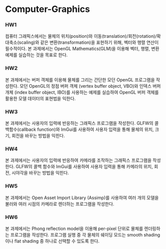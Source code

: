 # Computer-Graphics

### HW1
컴퓨터 그래픽스에서는 물체의 위치(position)와 이동(translation)/회전(rotation)/확대축소(scaling)와 같은 변환(transformation)을 표현하기 위해, 벡터와 행렬 연산이 필수적이다. 본 과제에서는 OpenGL Mathematics(GLM)을 이용해 벡터, 행렬, 변환 예제를 실습하는 것을 목표로 한다.

### HW2
본 과제에서는 버퍼 객체를 이용해 물체를 그리는 간단한 모던 OpenGL 프로그램을 작성한다. 모던 OpenGL의 정점 버퍼 객체 (vertex buffer object, VBO)와 인덱스 버퍼 개체 (index buffer object, IBO)를 사용하는 예제를 실습하여 OpenGL 버퍼 객체를 활용한 모델 데이터의 표현법을 익한다.

### HW3
본 과제에서는 사용자의 입력에 반응하는 그래픽스 프로그램을 작성한다. GLFW의 콜백함수(callback function)와 ImGui를 사용하여 사용자 입력을 통해 물체의 위치, 크기, 회전을 바꾸는 방법을 익힌다.

### HW4
본 과제에서는 사용자의 입력에 반응하여 카메라를 조작하는 그래픽스 프로그램을 작성한다. GLFW의 콜백 함수와 ImGui를 사용하여 사용자 입력을 통해 카메라의 위치, 회전, 시야각을 바꾸는 방법을 익힌다.

### HW5
본 과제에서는 Open Asset Import Library (Assimp)를 사용하여 여러 개의 모델을 불러와 여러 시점의 카메라로 렌더하는 프로그램을 작성한다.

### HW6
본 과제에서는 Phong reflection model을 이용해 per-pixel 단위로 물체를 렌더링하는 프로그램을 작성한다. 프로그램 실행 중 각 물체의 쉐이딩 모드는 smooth shading이나 flat shading 중 하나로 선택할 수 있도록 한다. 
